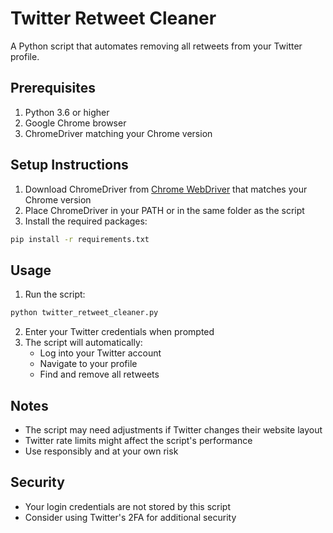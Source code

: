 
# Twitter Retweet Cleaner

A Python script that automates removing all retweets from your Twitter profile.

## Prerequisites

1. Python 3.6 or higher
2. Google Chrome browser
3. ChromeDriver matching your Chrome version

## Setup Instructions

1. Download ChromeDriver from [Chrome WebDriver](https://sites.google.com/chromium.org/driver/) that matches your Chrome version
2. Place ChromeDriver in your PATH or in the same folder as the script
3. Install the required packages:

```bash
pip install -r requirements.txt
```

## Usage

1. Run the script:

```bash
python twitter_retweet_cleaner.py
```

2. Enter your Twitter credentials when prompted
3. The script will automatically:
   - Log into your Twitter account
   - Navigate to your profile
   - Find and remove all retweets

## Notes

- The script may need adjustments if Twitter changes their website layout
- Twitter rate limits might affect the script's performance
- Use responsibly and at your own risk

## Security

- Your login credentials are not stored by this script
- Consider using Twitter's 2FA for additional security
